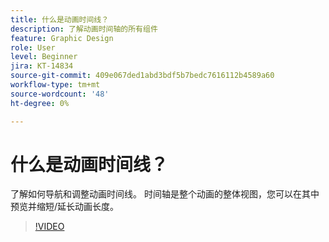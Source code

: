 ```yaml
---
title: 什么是动画时间线？
description: 了解动画时间轴的所有组件
feature: Graphic Design
role: User
level: Beginner
jira: KT-14834
source-git-commit: 409e067ded1abd3bdf5b7bedc7616112b4589a60
workflow-type: tm+mt
source-wordcount: '48'
ht-degree: 0%

---
```


# 什么是动画时间线？

了解如何导航和调整动画时间线。 时间轴是整个动画的整体视图，您可以在其中预览并缩短/延长动画长度。

>[!VIDEO](https://video.tv.adobe.com/v/3426978?quality=12&learn=on&hidetitle=true)
